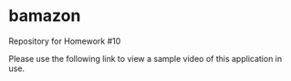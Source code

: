# bamazon
Repository for Homework #10

Please use the following link to view a sample video of this application in use.
